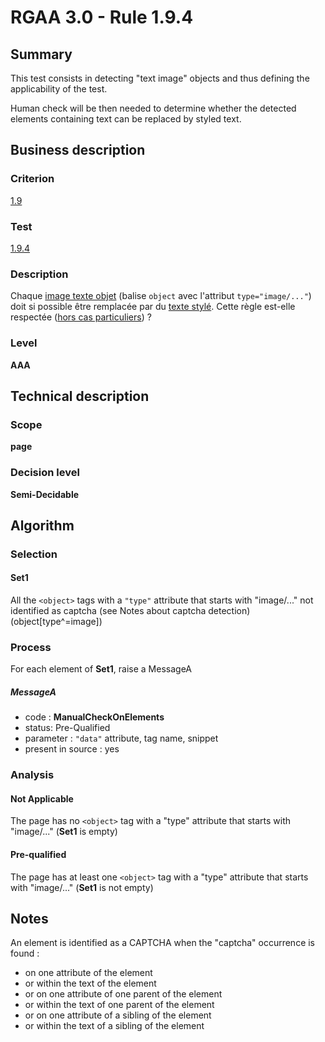# RGAA 3.0 -  Rule 1.9.4

## Summary

This test consists in detecting "text image" objects and thus defining the applicability of the test.

Human check will be then needed to determine whether the detected elements containing text can be replaced by styled text.

## Business description

### Criterion

[1.9](http://references.modernisation.gouv.fr/referentiel-technique-0#crit-1-9)

### Test

[1.9.4](http://references.modernisation.gouv.fr/referentiel-technique-0#test-1-9-4)

### Description

Chaque <a href="http://references.modernisation.gouv.fr/referentiel-technique-0#mImgTextObj">image texte objet</a> (balise `object` avec l'attribut `type="image/..."`) doit si possible &ecirc;tre remplac&eacute;e par du <a href="http://references.modernisation.gouv.fr/referentiel-technique-0#mTexteStyle">texte styl&eacute;</a>. Cette r&egrave;gle est-elle respect&eacute;e (<a href="http://references.modernisation.gouv.fr/referentiel-technique-0#cpCrit19-" title="Cas particuliers pour le crit&egrave;re 1.9">hors cas particuliers</a>) ?

### Level

**AAA**

## Technical description

### Scope

**page**

### Decision level

**Semi-Decidable**

## Algorithm

### Selection

#### Set1

All the `<object>` tags with a `"type"` attribute that starts with "image/..." not identified as captcha (see Notes about captcha detection)  (object[type^=image])

### Process

For each element of **Set1**, raise a MessageA

##### MessageA 

-    code : **ManualCheckOnElements** 
-    status: Pre-Qualified
-    parameter : `"data"` attribute, tag name, snippet
-    present in source : yes

### Analysis

#### Not Applicable

The page has no `<object>` tag with a "type" attribute that starts with "image/..." (**Set1** is empty)

#### Pre-qualified

The page has at least one `<object>` tag with a "type" attribute that starts with "image/..." (**Set1** is not empty)

## Notes

An element is identified as a CAPTCHA when the "captcha" occurrence is found :

- on one attribute of the element
- or within the text of the element
- or on one attribute of one parent of the element
- or within the text of one parent of the element
- or on one attribute of a sibling of the element
- or within the text of a sibling of the element
